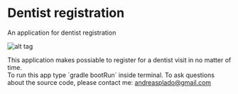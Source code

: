 # Dentist registration
An application for dentist registration

![alt tag](http://phonewe.freeiz.com/registration.png)

This application makes possiable to register for a dentist visit in no matter of time.</br>
To run this app type ´gradle bootRun´ inside terminal.
To ask questions about the source code, please contact me: andreasplado@gmail.com
